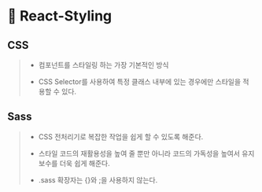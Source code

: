 # 🎨 React-Styling

## CSS
> + 컴포넌트를 스타일링 하는 가장 기본적인 방식
> - CSS Selector를 사용하여 특정 클래스 내부에 있는 경우에만 스타일을 적용할 수 있다.

## Sass
> + CSS 전처리기로 복잡한 작업을 쉽게 할 수 있도록 해준다.
> - 스타일 코드의 재활용성을 높여 줄 뿐만 아니라 코드의 가독성을 높여서 유지 보수를 더욱 쉽게 해준다.
> * .sass 확장자는 {}와 ;을 사용하지 않는다.